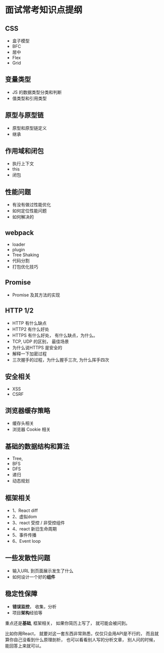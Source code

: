 # 面试常考知识点提纲

## CSS

  - 盒子模型
  - BFC
  - 居中
  - Flex
  - Grid

## 变量类型

  - JS 的数据类型分类和判断
  - 值类型和引用类型

## 原型与原型链

  - 原型和原型链定义
  - 继承

## 作用域和闭包

  - 执行上下文
  - this
  - 闭包

## 性能问题

  - 有没有做过性能优化
  - 如何定位性能问题
  - 如何解决的

## webpack

  - loader
  - plugin
  - Tree Shaking
  - 代码分割
  - 打包优化技巧

## Promise

  - Promise 及其方法的实现

## HTTP 1/2

  - HTTP 有什么缺点
  - HTTP2 有什么好处
  - HTTPS 有什么好处， 有什么缺点，为什么。
  - TCP, UDP 的区别，  最佳场景
  - 为什么说HTTPS 是安全的
  - 解释一下加密过程
  - 三次握手的过程，为什么握手三次, 为什么挥手四次

## 安全相关

  - XSS
  - CSRF

## 浏览器缓存策略

  - 缓存头相关
  - 浏览器 Cookie 相关

## 基础的数据结构和算法

  - Tree,
  - BFS
  - DFS
  - 递归
  - 动态规划

## 框架相关

  - 1、React diff
  - 2、虚拟dom
  - 3、react 受控 / 非受控组件
  - 4、react 新旧生命周期
  - 5、事件传播
  - 6、Event loop

## 一些发散性问题

  - 输入URL 到页面展示发生了什么
  - 如何设计一个好的**组件**

## 稳定性保障

  - **错误监控**， 收集，分析
  - 项目**架构**经验等

重点还是**基础**, 框架相关， 如果你简历上写了， 就可能会被问到。

比如你用React， 就要对这一套东西非常熟悉，仅仅只会用API是不行的， 而且就算你自己没看到什么原理剖析， 也可以看看别人写的分析文章， 别人问的时候，能回答上来就可以。